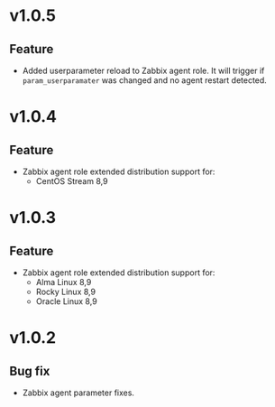 # v1.0.5

## Feature

-  Added userparameter reload to Zabbix agent role. It will trigger if `param_userparamater` was changed and no agent restart detected.

# v1.0.4

## Feature

-  Zabbix agent role extended distribution support for:
    - CentOS Stream 8,9

# v1.0.3

## Feature

-  Zabbix agent role extended distribution support for:
    - Alma Linux 8,9 
    - Rocky Linux 8,9
    - Oracle Linux 8,9

# v1.0.2

## Bug fix

-  Zabbix agent parameter fixes.
